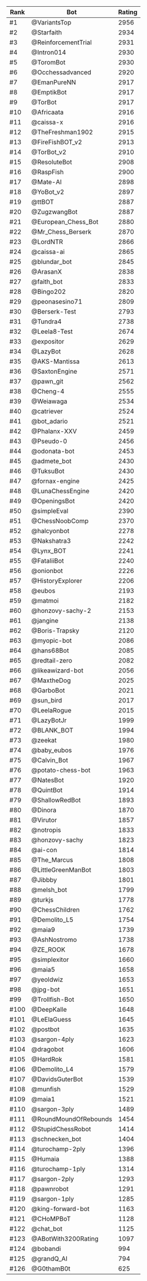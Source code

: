 Rank|Bot|Rating
---|---|---
#1|@VariantsTop|2956
#2|@Starfaith|2934
#3|@ReinforcementTrial|2931
#4|@Intron014|2930
#5|@ToromBot|2930
#6|@Occhessadvanced|2920
#7|@EmanPureNN|2917
#8|@EmptikBot|2917
#9|@TorBot|2917
#10|@Africaata|2916
#11|@caissa-x|2916
#12|@TheFreshman1902|2915
#13|@FireFishBOT_v2|2913
#14|@TorBot_v2|2910
#15|@ResoluteBot|2908
#16|@RaspFish|2900
#17|@Mate-AI|2898
#18|@YoBot_v2|2897
#19|@ttBOT|2887
#20|@ZugzwangBot|2887
#21|@European_Chess_Bot|2880
#22|@Mr_Chess_Berserk|2870
#23|@LordNTR|2866
#24|@caissa-ai|2865
#25|@blundar_bot|2845
#26|@ArasanX|2838
#27|@faith_bot|2833
#28|@Bingo202|2820
#29|@peonasesino71|2809
#30|@Berserk-Test|2793
#31|@Tundra4|2738
#32|@Leela8-Test|2674
#33|@expositor|2629
#34|@LazyBot|2628
#35|@AKS-Mantissa|2613
#36|@SaxtonEngine|2571
#37|@pawn_git|2562
#38|@Cheng-4|2555
#39|@Weiawaga|2534
#40|@catriever|2524
#41|@bot_adario|2521
#42|@Phalanx-XXV|2459
#43|@Pseudo-0|2456
#44|@odonata-bot|2453
#45|@admete_bot|2430
#46|@TuksuBot|2430
#47|@fornax-engine|2425
#48|@LunaChessEngine|2420
#49|@OpeningsBot|2420
#50|@simpleEval|2390
#51|@ChessNoobComp|2370
#52|@halcyonbot|2278
#53|@Nakshatra3|2242
#54|@Lynx_BOT|2241
#55|@FataliiBot|2240
#56|@onionbot|2226
#57|@HistoryExplorer|2206
#58|@eubos|2193
#59|@matmoi|2182
#60|@honzovy-sachy-2|2153
#61|@jangine|2138
#62|@Boris-Trapsky|2120
#63|@myopic-bot|2086
#64|@hans68Bot|2085
#65|@redtail-zero|2082
#66|@likeawizard-bot|2056
#67|@MaxtheDog|2025
#68|@GarboBot|2021
#69|@sun_bird|2017
#70|@LeelaRogue|2015
#71|@LazyBotJr|1999
#72|@BLANK_BOT|1994
#73|@zeekat|1980
#74|@baby_eubos|1976
#75|@Calvin_Bot|1967
#76|@potato-chess-bot|1963
#77|@NatesBot|1920
#78|@QuintBot|1914
#79|@ShallowRedBot|1893
#80|@Dinora|1870
#81|@Virutor|1857
#82|@notropis|1833
#83|@honzovy-sachy|1823
#84|@ai-con|1814
#85|@The_Marcus|1808
#86|@LittleGreenManBot|1803
#87|@Jibbby|1801
#88|@melsh_bot|1799
#89|@turkjs|1778
#90|@ChessChildren|1762
#91|@Demolito_L5|1754
#92|@maia9|1739
#93|@AshNostromo|1738
#94|@ZE_ROOK|1678
#95|@simplexitor|1660
#96|@maia5|1658
#97|@yeoldwiz|1653
#98|@jpg-bot|1651
#99|@Trollfish-Bot|1650
#100|@DeepKalle|1648
#101|@LeElaGuess|1645
#102|@postbot|1635
#103|@sargon-4ply|1623
#104|@dragobot|1606
#105|@HardRok|1581
#106|@Demolito_L4|1579
#107|@DavidsGuterBot|1539
#108|@munfish|1529
#109|@maia1|1521
#110|@sargon-3ply|1489
#111|@RoundMoundOfRebounds|1454
#112|@StupidChessRobot|1414
#113|@schnecken_bot|1404
#114|@turochamp-2ply|1396
#115|@Humaia|1388
#116|@turochamp-1ply|1314
#117|@sargon-2ply|1293
#118|@pawnrobot|1291
#119|@sargon-1ply|1285
#120|@king-forward-bot|1163
#121|@CHoMPBoT|1128
#122|@chat_bot|1125
#123|@ABotWith3200Rating|1097
#124|@bobandi|994
#125|@grandQ_AI|794
#126|@G0thamB0t|625
